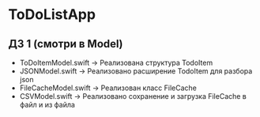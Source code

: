 # ToDoListApp

## ДЗ 1 (смотри в Model)

* ToDoItemModel.swift -> Реализована структура TodoItem 
* JSONModel.swift -> Реализовано расширение TodoItem для разбора json
* FileCacheModel.swift -> Реализован класс FileCache
* CSVModel.swift -> Реализовано сохранение и загрузка FileCache в файл и из файла
